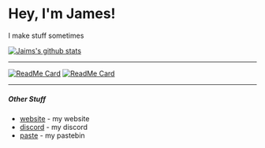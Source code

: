 # Hey, I'm James!
I make stuff sometimes

[![Jaims's github stats](https://github-readme-stats.vercel.app/api?username=jaimss&show_icons=true&theme=algolia&count_private=true)](https://jaims.dev)

---

[![ReadMe Card](https://github-readme-stats.vercel.app/api/pin/?username=jaimss&repo=mcutils&theme=algolia)](https://github.com/jaimss/mcutils)  [![ReadMe Card](https://github-readme-stats.vercel.app/api/pin/?username=jaimss&repo=jdautils&theme=algolia)](https://github.com/jaimss/jdautils)

---

##### Other Stuff
- [website](https://jaims.dev) - my website
- [discord](https://discord.jaims.dev) - my discord
- [paste](https://paste.jaims.dev) - my pastebin 
